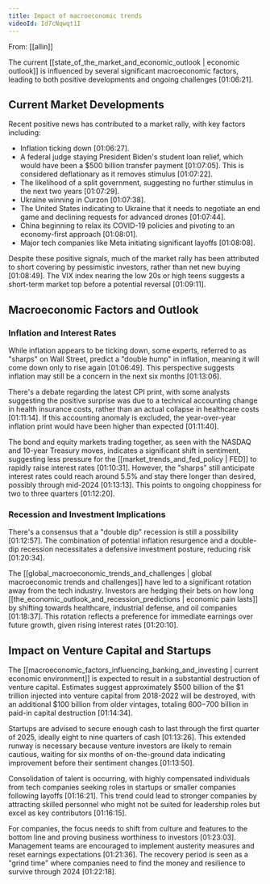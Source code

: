 ```yaml
---
title: Impact of macroeconomic trends
videoId: Id7cNqwqt1I
---
```


From: [[allin]] <br/> 

The current [[state_of_the_market_and_economic_outlook | economic outlook]] is influenced by several significant macroeconomic factors, leading to both positive developments and ongoing challenges <a class="yt-timestamp" data-t="01:06:21">[01:06:21]</a>.

## Current Market Developments

Recent positive news has contributed to a market rally, with key factors including:
*   Inflation ticking down <a class="yt-timestamp" data-t="01:06:27">[01:06:27]</a>.
*   A federal judge staying President Biden's student loan relief, which would have been a $500 billion transfer payment <a class="yt-timestamp" data-t="01:07:05">[01:07:05]</a>. This is considered deflationary as it removes stimulus <a class="yt-timestamp" data-t="01:07:22">[01:07:22]</a>.
*   The likelihood of a split government, suggesting no further stimulus in the next two years <a class="yt-timestamp" data-t="01:07:29">[01:07:29]</a>.
*   Ukraine winning in Curzon <a class="yt-timestamp" data-t="01:07:38">[01:07:38]</a>.
*   The United States indicating to Ukraine that it needs to negotiate an end game and declining requests for advanced drones <a class="yt-timestamp" data-t="01:07:44">[01:07:44]</a>.
*   China beginning to relax its COVID-19 policies and pivoting to an economy-first approach <a class="yt-timestamp" data-t="01:08:01">[01:08:01]</a>.
*   Major tech companies like Meta initiating significant layoffs <a class="yt-timestamp" data-t="01:08:08">[01:08:08]</a>.

Despite these positive signals, much of the market rally has been attributed to short covering by pessimistic investors, rather than net new buying <a class="yt-timestamp" data-t="01:08:49">[01:08:49]</a>. The VIX index nearing the low 20s or high teens suggests a short-term market top before a potential reversal <a class="yt-timestamp" data-t="01:09:11">[01:09:11]</a>.

## Macroeconomic Factors and Outlook

### Inflation and Interest Rates
While inflation appears to be ticking down, some experts, referred to as "sharps" on Wall Street, predict a "double hump" in inflation, meaning it will come down only to rise again <a class="yt-timestamp" data-t="01:06:49">[01:06:49]</a>. This perspective suggests inflation may still be a concern in the next six months <a class="yt-timestamp" data-t="01:13:06">[01:13:06]</a>.

There's a debate regarding the latest CPI print, with some analysts suggesting the positive surprise was due to a technical accounting change in health insurance costs, rather than an actual collapse in healthcare costs <a class="yt-timestamp" data-t="01:11:14">[01:11:14]</a>. If this accounting anomaly is excluded, the year-over-year inflation print would have been higher than expected <a class="yt-timestamp" data-t="01:11:40">[01:11:40]</a>.

The bond and equity markets trading together, as seen with the NASDAQ and 10-year Treasury moves, indicates a significant shift in sentiment, suggesting less pressure for the [[market_trends_and_fed_policy | FED]] to rapidly raise interest rates <a class="yt-timestamp" data-t="01:10:31">[01:10:31]</a>. However, the "sharps" still anticipate interest rates could reach around 5.5% and stay there longer than desired, possibly through mid-2024 <a class="yt-timestamp" data-t="01:13:13">[01:13:13]</a>. This points to ongoing choppiness for two to three quarters <a class="yt-timestamp" data-t="01:12:20">[01:12:20]</a>.

### Recession and Investment Implications
There's a consensus that a "double dip" recession is still a possibility <a class="yt-timestamp" data-t="01:12:57">[01:12:57]</a>. The combination of potential inflation resurgence and a double-dip recession necessitates a defensive investment posture, reducing risk <a class="yt-timestamp" data-t="01:20:34">[01:20:34]</a>.

The [[global_macroeconomic_trends_and_challenges | global macroeconomic trends and challenges]] have led to a significant rotation away from the tech industry. Investors are hedging their bets on how long [[the_economic_outlook_and_recession_predictions | economic pain lasts]] by shifting towards healthcare, industrial defense, and oil companies <a class="yt-timestamp" data-t="01:18:37">[01:18:37]</a>. This rotation reflects a preference for immediate earnings over future growth, given rising interest rates <a class="yt-timestamp" data-t="01:20:10">[01:20:10]</a>.

## Impact on Venture Capital and Startups

The [[macroeconomic_factors_influencing_banking_and_investing | current economic environment]] is expected to result in a substantial destruction of venture capital. Estimates suggest approximately $500 billion of the $1 trillion injected into venture capital from 2018-2022 will be destroyed, with an additional $100 billion from older vintages, totaling $600-$700 billion in paid-in capital destruction <a class="yt-timestamp" data-t="01:14:34">[01:14:34]</a>.

Startups are advised to secure enough cash to last through the first quarter of 2025, ideally eight to nine quarters of cash <a class="yt-timestamp" data-t="01:13:26">[01:13:26]</a>. This extended runway is necessary because venture investors are likely to remain cautious, waiting for six months of on-the-ground data indicating improvement before their sentiment changes <a class="yt-timestamp" data-t="01:13:50">[01:13:50]</a>.

Consolidation of talent is occurring, with highly compensated individuals from tech companies seeking roles in startups or smaller companies following layoffs <a class="yt-timestamp" data-t="01:16:21">[01:16:21]</a>. This trend could lead to stronger companies by attracting skilled personnel who might not be suited for leadership roles but excel as key contributors <a class="yt-timestamp" data-t="01:16:15">[01:16:15]</a>.

For companies, the focus needs to shift from culture and features to the bottom line and proving business worthiness to investors <a class="yt-timestamp" data-t="01:23:03">[01:23:03]</a>. Management teams are encouraged to implement austerity measures and reset earnings expectations <a class="yt-timestamp" data-t="01:21:36">[01:21:36]</a>. The recovery period is seen as a "grind time" where companies need to find the money and resilience to survive through 2024 <a class="yt-timestamp" data-t="01:22:18">[01:22:18]</a>.